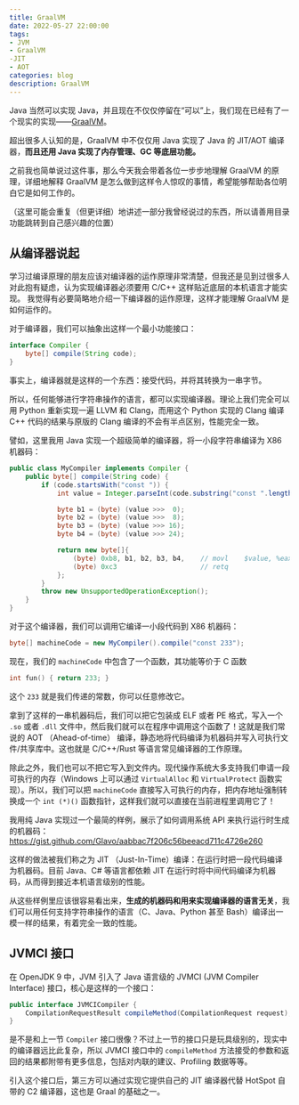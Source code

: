 ```yaml
---
title: GraalVM
date: 2022-05-27 22:00:00
tags:
- JVM
- GraalVM
-JIT
- AOT
categories: blog
description: GraalVM
---
```


Java 当然可以实现 Java，并且现在不仅仅停留在“可以”上，我们现在已经有了一个现实的实现——[GraalVM](https://www.graalvm.org/)。

超出很多人认知的是，GraalVM 中不仅仅用 Java 实现了 Java 的 JIT/AOT 编译器，**而且还用 Java 实现了内存管理、GC 等底层功能。**

之前我也简单说过这件事，那么今天我会带着各位一步步地理解 GraalVM 的原理，详细地解释 GraalVM 是怎么做到这样令人惊叹的事情，希望能够帮助各位明白它是如何工作的。

（这里可能会重复（但更详细）地讲述一部分我曾经说过的东西，所以请善用目录功能跳转到自己感兴趣的位置）

## 从编译器说起

学习过编译原理的朋友应该对编译器的运作原理非常清楚，但我还是见到过很多人对此抱有疑虑，认为实现编译器必须要用 C/C++ 这样贴近底层的本机语言才能实现。
我觉得有必要简略地介绍一下编译器的运作原理，这样才能理解 GraalVM 是如何运作的。

对于编译器，我们可以抽象出这样一个最小功能接口：

```java
interface Compiler {
    byte[] compile(String code);
}
```

事实上，编译器就是这样的一个东西：接受代码，并将其转换为一串字节。

所以，任何能够进行字符串操作的语言，都可以实现编译器。理论上我们完全可以用 Python 重新实现一遍 LLVM 和 Clang，而用这个 Python 实现的 Clang 编译 C++ 代码的结果与原版的 Clang 编译的不会有半点区别，性能完全一致。

譬如，这里我用 Java 实现一个超级简单的编译器，将一小段字符串编译为 X86 机器码：

```java
public class MyCompiler implements Compiler {
    public byte[] compile(String code) {
        if (code.startsWith("const ")) {
            int value = Integer.parseInt(code.substring("const ".length()));

            byte b1 = (byte) (value >>>  0);
            byte b2 = (byte) (value >>>  8);
            byte b3 = (byte) (value >>> 16);
            byte b4 = (byte) (value >>> 24);

            return new byte[]{
                (byte) 0xb8, b1, b2, b3, b4,    // movl    $value, %eax
                (byte) 0xc3                     // retq
            };
        }
        throw new UnsupportedOperationException();
    }
}
```

对于这个编译器，我们可以调用它编译一小段代码到 X86 机器码：

```java
byte[] machineCode = new MyCompiler().compile("const 233");
```

现在，我们的 `machineCode` 中包含了一个函数，其功能等价于 C 函数

```C
int fun() { return 233; }
```

这个 `233` 就是我们传递的常数，你可以任意修改它。

拿到了这样的一串机器码后，我们可以把它包装成 ELF 或者 PE 格式，写入一个 `.so` 或者 `.dll` 文件中，然后我们就可以在程序中调用这个函数了！这就是我们常说的 AOT （Ahead-of-time） 编译，静态地将代码编译为机器码并写入可执行文件/共享库中。这也就是 C/C++/Rust 等语言常见编译器的工作原理。

除此之外，我们也可以不把它写入到文件内。现代操作系统大多支持我们申请一段可执行的内存（Windows 上可以通过 `VirtualAlloc` 和 `VirtualProtect` 函数实现）。所以，我们可以把 `machineCode` 直接写入可执行的内存，把内存地址强制转换成一个 `int (*)()` 函数指针，这样我们就可以直接在当前进程里调用它了！

我用纯 Java 实现过一个最简的样例，展示了如何调用系统 API 来执行运行时生成的机器码：https://gist.github.com/Glavo/aabbac7f206c56beeacd711c4726e260

这样的做法被我们称之为 JIT （Just-In-Time）编译：在运行时把一段代码编译为机器码。目前 Java、C# 等语言都依赖 JIT 在运行时将中间代码编译为机器码，从而得到接近本机语言级别的性能。

从这些样例里应该很容易看出来，**生成的机器码和用来实现编译器的语言无关**，我们可以用任何支持字符串操作的语言（C、Java、Python 甚至 Bash）编译出一模一样的结果，有着完全一致的性能。

## JVMCI 接口

在 OpenJDK 9 中，JVM 引入了 Java 语言级的 JVMCI (JVM Compiler Interface) 接口，核心是这样的一个接口：

```java
public interface JVMCICompiler {
    CompilationRequestResult compileMethod(CompilationRequest request);
}
```

是不是和上一节 `Compiler` 接口很像？不过上一节的接口只是玩具级别的，现实中的编译器远比此复杂，所以 JVMCI 接口中的 `compileMethod` 方法接受的参数和返回的结果都附带有更多信息，包括对内联的建议、Profiling 数据等等。

引入这个接口后，第三方可以通过实现它提供自己的 JIT 编译器代替 HotSpot 自带的 C2 编译器，这也是 Graal 的基础之一。